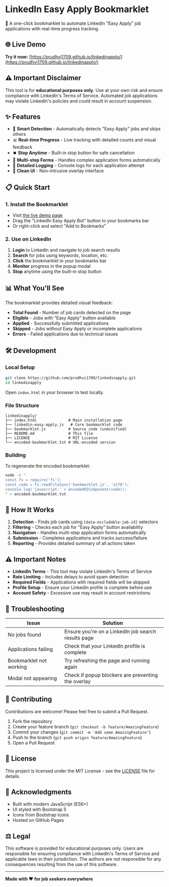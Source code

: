 # LinkedIn Easy Apply Bookmarklet

🚀 A one-click bookmarklet to automate LinkedIn "Easy Apply" job applications with real-time progress tracking.

## 🌐 Live Demo

**Try it now:** [https://prudhvi1709.github.io/linkedinapply/](https://prudhvi1709.github.io/linkedinapply/)

## ⚠️ Important Disclaimer

This tool is for **educational purposes only**. Use at your own risk and ensure compliance with LinkedIn's Terms of Service. Automated job applications may violate LinkedIn's policies and could result in account suspension.

## ✨ Features

- 🎯 **Smart Detection** - Automatically detects "Easy Apply" jobs and skips others
- 📊 **Real-time Progress** - Live tracking with detailed counts and visual feedback
- ⏹️ **Stop Anytime** - Built-in stop button for safe cancellation
- 🔄 **Multi-step Forms** - Handles complex application forms automatically
- 📝 **Detailed Logging** - Console logs for each application attempt
- 🎨 **Clean UI** - Non-intrusive overlay interface

## 📋 Quick Start

### 1. Install the Bookmarklet
- Visit [the live demo page](https://prudhvi1709.github.io/linkedinapply/)
- Drag the "LinkedIn Easy Apply Bot" button to your bookmarks bar
- Or right-click and select "Add to Bookmarks"

### 2. Use on LinkedIn
1. **Login** to LinkedIn and navigate to job search results
2. **Search** for jobs using keywords, location, etc.
3. **Click** the bookmarklet in your bookmarks bar
4. **Monitor** progress in the popup modal
5. **Stop** anytime using the built-in stop button

## 📊 What You'll See

The bookmarklet provides detailed visual feedback:

- **Total Found** - Number of job cards detected on the page
- **Eligible** - Jobs with "Easy Apply" button available
- **Applied** - Successfully submitted applications  
- **Skipped** - Jobs without Easy Apply or incomplete applications
- **Errors** - Failed applications due to technical issues

## 🛠️ Development

### Local Setup

```bash
git clone https://github.com/prudhvi1709/linkedinapply.git
cd linkedinapply
```

Open `index.html` in your browser to test locally.

### File Structure

```
linkedinapply/
├── index.html              # Main installation page
├── linkedin-easy-apply.js   # Core bookmarklet code
├── bookmarklet.js          # Source code (unminified)
├── README.md               # This file
├── LICENSE                 # MIT License
└── encoded-bookmarklet.txt # URL-encoded version
```

### Building

To regenerate the encoded bookmarklet:

```bash
node -e "
const fs = require('fs');
const code = fs.readFileSync('bookmarklet.js', 'utf8');
console.log('javascript:' + encodeURIComponent(code));
" > encoded-bookmarklet.txt
```

## 🔧 How It Works

1. **Detection** - Finds job cards using `[data-occludable-job-id]` selectors
2. **Filtering** - Checks each job for "Easy Apply" button availability
3. **Navigation** - Handles multi-step application forms automatically
4. **Submission** - Completes applications and tracks success/failure
5. **Reporting** - Provides detailed summary of all actions taken

## ⚠️ Important Notes

- **LinkedIn Terms** - This tool may violate LinkedIn's Terms of Service
- **Rate Limiting** - Includes delays to avoid spam detection
- **Required Fields** - Applications with required fields will be skipped
- **Profile Setup** - Ensure your LinkedIn profile is complete before use
- **Account Safety** - Excessive use may result in account restrictions

## 🐛 Troubleshooting

| Issue | Solution |
|-------|----------|
| No jobs found | Ensure you're on a LinkedIn job search results page |
| Applications failing | Check that your LinkedIn profile is complete |
| Bookmarklet not working | Try refreshing the page and running again |
| Modal not appearing | Check if popup blockers are preventing the overlay |

## 🤝 Contributing

Contributions are welcome! Please feel free to submit a Pull Request.

1. Fork the repository
2. Create your feature branch (`git checkout -b feature/AmazingFeature`)
3. Commit your changes (`git commit -m 'Add some AmazingFeature'`)
4. Push to the branch (`git push origin feature/AmazingFeature`)
5. Open a Pull Request

## 📄 License

This project is licensed under the MIT License - see the [LICENSE](LICENSE) file for details.

## 🙏 Acknowledgments

- Built with modern JavaScript (ES6+)
- UI styled with Bootstrap 5
- Icons from Bootstrap Icons
- Hosted on GitHub Pages

## ⚖️ Legal

This software is provided for educational purposes only. Users are responsible for ensuring compliance with LinkedIn's Terms of Service and applicable laws in their jurisdiction. The authors are not responsible for any consequences resulting from the use of this software.

---

**Made with ❤️ for job seekers everywhere**